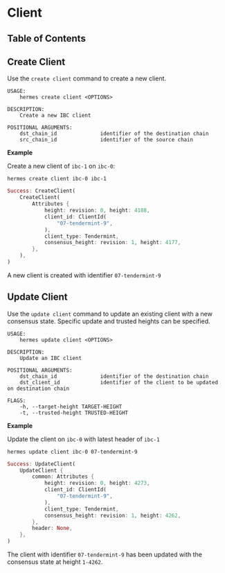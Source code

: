 # Client

## Table of Contents

<!-- toc -->

## Create Client

Use the `create client` command to create a new client.

```shell
USAGE:
    hermes create client <OPTIONS>

DESCRIPTION:
    Create a new IBC client

POSITIONAL ARGUMENTS:
    dst_chain_id              identifier of the destination chain
    src_chain_id              identifier of the source chain
```

__Example__

Create a new client of `ibc-1` on `ibc-0`:

```shell
hermes create client ibc-0 ibc-1
```

```rust
Success: CreateClient(
    CreateClient(
        Attributes {
            height: revision: 0, height: 4188,
            client_id: ClientId(
                "07-tendermint-9",
            ),
            client_type: Tendermint,
            consensus_height: revision: 1, height: 4177,
        },
    ),
)
```

A new client is created with identifier `07-tendermint-9`

## Update Client
Use the `update client` command to update an existing client with a new consensus state.
Specific update and trusted heights can be specified.

```shell
USAGE:
    hermes update client <OPTIONS>

DESCRIPTION:
    Update an IBC client

POSITIONAL ARGUMENTS:
    dst_chain_id              identifier of the destination chain
    dst_client_id             identifier of the client to be updated on destination chain

FLAGS:
    -h, --target-height TARGET-HEIGHT
    -t, --trusted-height TRUSTED-HEIGHT
```

__Example__

Update the client on `ibc-0` with latest header of `ibc-1`

```shell
hermes update client ibc-0 07-tendermint-9
```

```rust
Success: UpdateClient(
    UpdateClient {
        common: Attributes {
            height: revision: 0, height: 4273,
            client_id: ClientId(
                "07-tendermint-9",
            ),
            client_type: Tendermint,
            consensus_height: revision: 1, height: 4262,
        },
        header: None,
    },
)
```

The client with identifier `07-tendermint-9` has been updated with the consensus state at height `1-4262`.
